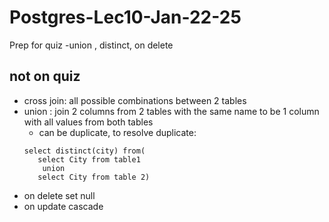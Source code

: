# Postgres-Lec10-Jan-22-25
Prep for quiz -union , distinct, on delete

## not on quiz
* cross join: all possible combinations between 2 tables 
* union : join 2 columns from 2 tables with the same name to be 1 column with all values from both tables
  * can be duplicate, to resolve duplicate:
  ```
  select distinct(city) from(
     select City from table1
      union 
     select City from table 2)
  ```
* on delete set null
* on update cascade